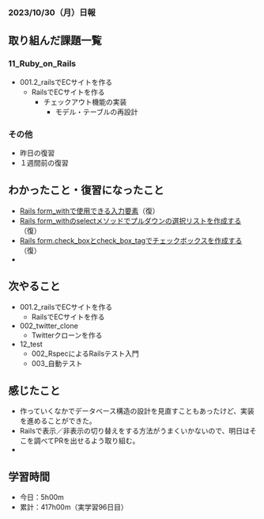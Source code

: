 ### 2023/10/30（月）日報
## 取り組んだ課題一覧

### 11_Ruby_on_Rails
  - 001.2_railsでECサイトを作る
    - RailsでECサイトを作る
      - チェックアウト機能の実装
        - モデル・テーブルの再設計

<!-- ### 12_test
  - 001_テスト技法について学ぶ
    - セクション6 - セクション10 -->

### その他
<!-- - ブログ執筆
  - [【Rails】flash[:notice]とか書くから、flashのキーはシンボルだと思ってたら「文字列」だった](https://tatsuki-ju.hatenablog.com/entry/2023/10/25/155851) -->
<!-- - 模写コーディング
  - [作って学ぶコーディング学習サイト](https://code-step.com/)
    - [【入門編】recipemenu](https://github.com/imahoritatsuki/copyingCoding/tree/main/introductory-recipemenu/output) -->
<!-- - 関連書籍
  - [Good Code, Bad Code ～持続可能な開発のためのソフトウェアエンジニア的思考](https://amzn.asia/d/7NzMcZp) -->
<!-- - 関連記事・動画
  - [初心者プログラマが犯しがちな過ち25選](https://qiita.com/rana_kualu/items/379eefb3a40c6b44cb92) -->
- 昨日の復習
- １週間前の復習

## わかったこと・復習になったこと
  - [Rails form_withで使用できる入力要素](https://www.notion.so/Rails-form_with-985dd6279e014e2ba2eac9ebbd784bb5?pvs=4)（復）
  - [Rails form_withのselectメソッドでプルダウンの選択リストを作成する](https://www.notion.so/Rails-form_with-select-c18342cf25444f56b3aef585ea8cc64d?pvs=4)（復）
  - [Rails form.check_boxとcheck_box_tagでチェックボックスを作成する](https://www.notion.so/Rails-form-check_box-check_box_tag-5fb36231537c4ab6a362e79362d80e80?pvs=4)（復）
  - 

## 次やること
  - 001.2_railsでECサイトを作る
    - RailsでECサイトを作る
  - 002_twitter_clone
    - Twitterクローンを作る
- 12_test
  - 002_RspecによるRailsテスト入門
  - 003_自動テスト

## 感じたこと
- 作っていくなかでデータベース構造の設計を見直すこともあったけど、実装を進めることができた。
- Railsで表示／非表示の切り替えをする方法がうまくいかないので、明日はそこを調べてPRを出せるよう取り組む。
- 


## 学習時間
- 今日：5h00m
- 累計：417h00m（実学習96日目）

